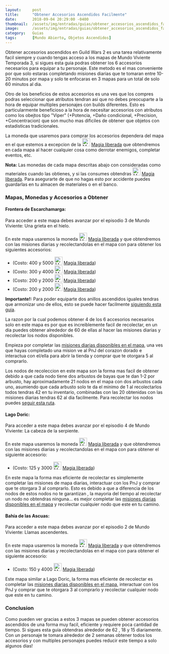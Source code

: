 ```yaml
---
layout:     post
title:      "Obtener Accesorios Ascendidos Facilmente"
date:       2018-09-04 20:29:00 -0400
thumbnail:  /assets/img/entradas/guias/obtener_accesorios_ascendidos_facilmente_thumbnail.png
image:      /assets/img/entradas/guias/obtener_accesorios_ascendidos_facilmente.png
category:   Guias
tags:       [Mundo Abierto, Objetos Ascendidos]
---
```


<p>Obtener accesorios ascendidos en Guild Wars 2 es una tarea relativamente facil siempre y cuando tengas acceso a los mapas de Mundo Viviente Temporada 3, si sigues esta guia podras obtener los 6 accesorios necesarios para equipar a tu personaje. Este metodo es el mas conveniente por que solo estaras completando misiones diarias que te tomaran entre 10-20 minutos por mapa y solo te enfocaras en 3 mapas para un total de solo 60 minutos al dia.</p>

<p>Otro de los beneficios de estos accesorios es una ves que los compres podras seleccionar que atributos tendran asi que no debes preocuparte a la hora de equipar multiples personajes con builds diferentes. Esto es particularmente beneficioso a la hora de necesitar accesorios con atributos como los obejtos tipo "Viper" (+Potencia, +Daño condicional, +Precision, +Concentracion) que son mucho mas dificiles de obtener que objetos con estadisticas tradicionales.</p>

<p>La moneda que usaremos para comprar los accesorios dependera del mapa en el que estemos a excepcion de la <a href="https://wiki-es.guildwars2.com/wiki/Magia_liberada" title="Magia liberada" class="embed-link"><img alt="Magia liberada" src="https://gw2guias.com/assets/img/20px-Magia_liberada.png" width="25" height="25" /></a> <a href="https://wiki-es.guildwars2.com/wiki/Magia_liberada" title="gw2:Magia liberada">Magia liberada</a> que obtendremos en cada mapa al hacer cualquier cosa como derrotar enemigos, completar eventos, etc.</p>

<p><strong>Nota:</strong> Las monedas de cada mapa descritas abajo con consideradas como materiales cuando las obtienes, y si las consumes obtendras <a href="https://wiki-es.guildwars2.com/wiki/Magia_liberada" title="Magia liberada" class="embed-link"><img alt="Magia liberada" src="https://gw2guias.com/assets/img/20px-Magia_liberada.png" width="25" height="25" /></a> <a href="https://wiki-es.guildwars2.com/wiki/Magia_liberada" title="gw2:Magia liberada">Magia liberada</a>. Para asegurarte de que no hagas esto por accidente puedes guardarlas en tu almacen de materiales o en el banco.</p>

<h3>Mapas, Monedas y Accesorios a Obtener</h3>

<h4>Frontera de Escarchamarga:</h4>

<p>Para acceder a este mapa debes avanzar por el episodio 3 de Mundo Viviente: Una grieta en el hielo.</p>

<p>En este mapa usaremos la moneda <a href="https://wiki-es.guildwars2.com/wiki/Magia_liberada" title="Magia liberada" class="embed-link"><img alt="Magia liberada" src="https://gw2guias.com/assets/img/20px-Magia_liberada.png" width="25" height="25" /></a> <a href="https://wiki-es.guildwars2.com/wiki/Magia_liberada" title="gw2:Magia liberada">Magia liberada</a> y <span class="embed-link"><span data-armory-embed="items" data-armory-ids="79899" data-armory-inline-text="wiki" data-armory-size="24"></span></span> que obtendremos con las misiones diarias y recolectandolas en el mapa con <span class="embed-link"><span data-armory-embed="items" data-armory-ids="22997" data-armory-inline-text="wiki" data-armory-size="24"></span></span> para obtener los siguientes accesorios:</p>

<ul>
  <li>
    <span class="embed-link"><span data-armory-embed="items" data-armory-ids="79830" data-armory-inline-text="wiki" data-armory-size="24"></span></span>
    (Costo: 400 <span class="embed-link"><span data-armory-embed="items" data-armory-ids="79899" data-armory-inline-text="wiki" data-armory-size="24"></span></span> y 5000 <a href="https://wiki-es.guildwars2.com/wiki/Magia_liberada" title="Magia liberada" class="embed-link"><img alt="Magia liberada" src="https://gw2guias.com/assets/img/20px-Magia_liberada.png" width="25" height="25" /></a> <a href="https://wiki-es.guildwars2.com/wiki/Magia_liberada" title="gw2:Magia liberada">Magia liberada</a>)
  </li>
  
  <li>
    <span class="embed-link"><span data-armory-embed="items" data-armory-ids="79745" data-armory-inline-text="wiki" data-armory-size="24"></span></span>
    (Costo: 300 <span class="embed-link"><span data-armory-embed="items" data-armory-ids="79899" data-armory-inline-text="wiki" data-armory-size="24"></span></span> y 4000 <a href="https://wiki-es.guildwars2.com/wiki/Magia_liberada" title="Magia liberada" class="embed-link"><img alt="Magia liberada" src="https://gw2guias.com/assets/img/20px-Magia_liberada.png" width="25" height="25" /></a> <a href="https://wiki-es.guildwars2.com/wiki/Magia_liberada" title="gw2:Magia liberada">Magia liberada</a>)
  </li>
  
  <li>
    <span class="embed-link"><span data-armory-embed="items" data-armory-ids="79712" data-armory-inline-text="wiki" data-armory-size="24"></span></span>
    (Costo: 200 <span class="embed-link"><span data-armory-embed="items" data-armory-ids="79899" data-armory-inline-text="wiki" data-armory-size="24"></span></span> y 2000 <a href="https://wiki-es.guildwars2.com/wiki/Magia_liberada" title="Magia liberada" class="embed-link"><img alt="Magia liberada" src="https://gw2guias.com/assets/img/20px-Magia_liberada.png" width="25" height="25" /></a> <a href="https://wiki-es.guildwars2.com/wiki/Magia_liberada" title="gw2:Magia liberada">Magia liberada</a>)
  </li>
  
  <li>
    <span class="embed-link"><span data-armory-embed="items" data-armory-ids="79712" data-armory-inline-text="wiki" data-armory-size="24"></span></span>
    (Costo: 200 <span class="embed-link"><span data-armory-embed="items" data-armory-ids="79899" data-armory-inline-text="wiki" data-armory-size="24"></span></span> y 2000 <a href="https://wiki-es.guildwars2.com/wiki/Magia_liberada" title="Magia liberada" class="embed-link"><img alt="Magia liberada" src="https://gw2guias.com/assets/img/20px-Magia_liberada.png" width="25" height="25" /></a> <a href="https://wiki-es.guildwars2.com/wiki/Magia_liberada" title="gw2:Magia liberada">Magia liberada</a>)
  </li>
</ul>

<p><strong>Importante!:</strong> Para poder equiparte dos anillos ascendidos iguales tendras que armonizar uno de ellos, esto se puede hacer facilmente <a href="#" title="Guia: Como armonizar anillos">siguiendo esta guia</a>.</p>

<p>La razon por la cual podemos obtener 4 de los 6 accesorios necesarios solo en este mapa es por que <span class="embed-link"><span data-armory-embed="items" data-armory-ids="79899" data-armory-inline-text="wiki" data-armory-size="24"></span></span> es increiblemente facil de recolectar, en un dia puedes obtener alrededor de 60 de ellas al hacer las misiones diarias y recolectar los nodos disponibles.</p>

<p>Empieza por completar las <a href="http://gw2maps.ch/?mapId=4762" rel="nofollow">misiones diarias disponibles en el mapa</a>, una ves que hayas completado una mision ve al PnJ del corazon dorado e interactua con el/ella para abrir la tienda y comprar <span class="embed-link"><span data-armory-embed="items" data-armory-ids="79750" data-armory-inline-text="wiki" data-armory-size="24"></span></span> que te otorgara 5 <span class="embed-link"><span data-armory-embed="items" data-armory-ids="79899" data-armory-inline-text="wiki" data-armory-size="24"></span></span> al comprarlo.</p>

<p>Los nodos de recoleccion en este mapa son la forma mas facil de obtener <span class="embed-link"><span data-armory-embed="items" data-armory-ids="79899" data-armory-inline-text="wiki" data-armory-size="24"></span></span> debido a que cada nodo tiene dos arbustos de bayas que te dan 1-2 por arbusto, hay aproximadamente 21 nodos en el mapa con dos arbustos cada uno, asumiendo que cada arbusto solo te da el minimo de 1 al recolectarlos todos tendras 42 <span class="embed-link"><span data-armory-embed="items" data-armory-ids="79899" data-armory-inline-text="wiki" data-armory-size="24"></span></span> en tu inventario, combinadas con las 20 obtenidas con las misiones diarias tendras 62 <span class="embed-link"><span data-armory-embed="items" data-armory-ids="79899" data-armory-inline-text="wiki" data-armory-size="24"></span></span> al dia facilmente. Para recolectar los nodos puedes <a href="http://gw2maps.ch/?mapId=4764" rel="nofollow">seguir esta ruta</a>.</p>

<h4>Lago Doric:</h4>

<p>Para acceder a este mapa debes avanzar por el episodio 4 de Mundo Viviente: La cabeza de la serpiente.</p>

<p>En este mapa usaremos la moneda <a href="https://wiki-es.guildwars2.com/wiki/Magia_liberada" title="Magia liberada" class="embed-link"><img alt="Magia liberada" src="https://gw2guias.com/assets/img/20px-Magia_liberada.png" width="25" height="25" /></a> <a href="https://wiki-es.guildwars2.com/wiki/Magia_liberada" title="gw2:Magia liberada">Magia liberada</a> y <span class="embed-link"><span data-armory-embed="items" data-armory-ids="80332" data-armory-inline-text="wiki" data-armory-size="24"></span></span> que obtendremos con las misiones diarias y recolectandolas en el mapa con <span class="embed-link"><span data-armory-embed="items" data-armory-ids="23001" data-armory-inline-text="wiki" data-armory-size="24"></span></span> para obtener el siguiente accesorio:</p>

<ul>
  <li>
    <span class="embed-link"><span data-armory-embed="items" data-armory-ids="80241" data-armory-inline-text="wiki" data-armory-size="24"></span></span>
    (Costo: 125 <span class="embed-link"><span data-armory-embed="items" data-armory-ids="80332" data-armory-inline-text="wiki" data-armory-size="24"></span></span> y 3000 <a href="https://wiki-es.guildwars2.com/wiki/Magia_liberada" title="Magia liberada" class="embed-link"><img alt="Magia liberada" src="https://gw2guias.com/assets/img/20px-Magia_liberada.png" width="25" height="25" /></a> <a href="https://wiki-es.guildwars2.com/wiki/Magia_liberada" title="gw2:Magia liberada">Magia liberada</a>)
  </li>
</ul>

<p>En este mapa la forma mas eficiente de recolectar <span class="embed-link"><span data-armory-embed="items" data-armory-ids="80332" data-armory-inline-text="wiki" data-armory-size="24"></span></span> es simplemente completar las misiones de mapa diarias, interactuar con los PnJ y comprar <span class="embed-link"><span data-armory-embed="items" data-armory-ids="80679" data-armory-inline-text="wiki" data-armory-size="24"></span></span> que te otorgara 3 <span class="embed-link"><span data-armory-embed="items" data-armory-ids="80332" data-armory-inline-text="wiki" data-armory-size="24"></span></span> al comprarlo. Esto es debido a que a diferencia de los nodos de <span class="embed-link"><span data-armory-embed="items" data-armory-ids="79899" data-armory-inline-text="wiki" data-armory-size="24"></span></span> estos nodos no te garantizan <span class="embed-link"><span data-armory-embed="items" data-armory-ids="80332" data-armory-inline-text="wiki" data-armory-size="24"></span></span>, la mayoria del tiempo al recolectar un nodo no obtendras ninguna... es mejor completar las <a href="http://gw2maps.ch/?mapId=4765" rel="nofollow">misiones diarias disponibles en el mapa</a> y recolectar cualquier nodo que este en tu camino.</p>

<h4>Bahía de las Ascuas:</h4>

<p>Para acceder a este mapa debes avanzar por el episodio 2 de Mundo Viviente: Llamas ascendentes.</p>

<p>En este mapa usaremos la moneda <a href="https://wiki-es.guildwars2.com/wiki/Magia_liberada" title="Magia liberada" class="embed-link"><img alt="Magia liberada" src="https://gw2guias.com/assets/img/20px-Magia_liberada.png" width="25" height="25" /></a> <a href="https://wiki-es.guildwars2.com/wiki/Magia_liberada" title="gw2:Magia liberada">Magia liberada</a> y <span class="embed-link"><span data-armory-embed="items" data-armory-ids="79469" data-armory-inline-text="wiki" data-armory-size="24"></span></span> que obtendremos con las misiones diarias y recolectandolas en el mapa con <span class="embed-link"><span data-armory-embed="items" data-armory-ids="23000" data-armory-inline-text="wiki" data-armory-size="24"></span></span> para obtener el siguiente accesorio:</p>

<ul>
  <li>
    <span class="embed-link"><span data-armory-embed="items" data-armory-ids="79444" data-armory-inline-text="wiki" data-armory-size="24"></span></span>
    (Costo: 150 <span class="embed-link"><span data-armory-embed="items" data-armory-ids="79469" data-armory-inline-text="wiki" data-armory-size="24"></span></span> y 4000 <a href="https://wiki-es.guildwars2.com/wiki/Magia_liberada" title="Magia liberada" class="embed-link"><img alt="Magia liberada" src="https://gw2guias.com/assets/img/20px-Magia_liberada.png" width="25" height="25" /></a> <a href="https://wiki-es.guildwars2.com/wiki/Magia_liberada" title="gw2:Magia liberada">Magia liberada</a>)
  </li>
</ul>

<p>Este mapa similar a Lago Doric, la forma mas eficiente de recolectar <span class="embed-link"><span data-armory-embed="items" data-armory-ids="79469" data-armory-inline-text="wiki" data-armory-size="24"></span></span> es completar las <a href="http://gw2maps.ch/?mapId=4766" rel="nofollow">misiones diarias disponibles en el mapa</a>, interactuar con los PnJ y comprar <span class="embed-link"><span data-armory-embed="items" data-armory-ids="79462" data-armory-inline-text="wiki" data-armory-size="24"></span></span> que te otorgara 3 <span class="embed-link"><span data-armory-embed="items" data-armory-ids="79469" data-armory-inline-text="wiki" data-armory-size="24"></span></span> al comprarlo y recolectar cualquier nodo que este en tu camino.</p>

<h3>Conclusion</h3>

<p>Como pueden ver gracias a estos 3 mapas se pueden obtener accesorios ascendidos de una forma muy facil, eficiente y requiere poca cantidad de tiempo. Si sigues esta guia obtendras alrededor de 62 <span class="embed-link"><span data-armory-embed="items" data-armory-ids="79899" data-armory-inline-text="wiki" data-armory-size="24"></span></span>, 18 <span class="embed-link"><span data-armory-embed="items" data-armory-ids="80332" data-armory-inline-text="wiki" data-armory-size="24"></span></span> y 15 <span class="embed-link"><span data-armory-embed="items" data-armory-ids="79469" data-armory-inline-text="wiki" data-armory-size="24"></span></span> diariamente. Con un personaje te tomara alrededor de 2 semanas obtener todos los accesorios y con multiples personajes puedes reducir este tiempo a solo algunos dias!</p>

